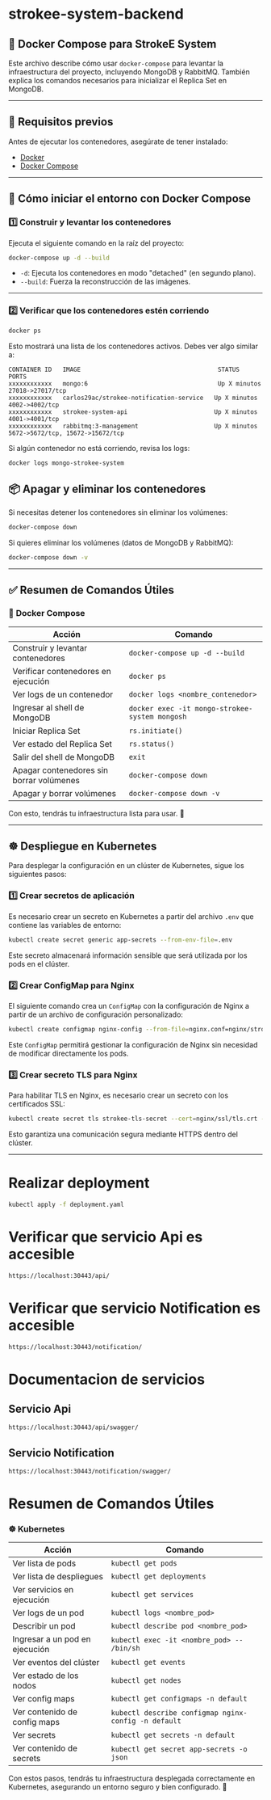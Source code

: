 # strokee-system-backend

## 🐳 **Docker Compose para StrokeE System**

Este archivo describe cómo usar `docker-compose` para levantar la infraestructura del proyecto, incluyendo MongoDB y RabbitMQ. También explica los comandos necesarios para inicializar el Replica Set en MongoDB.

---

## 📌 **Requisitos previos**

Antes de ejecutar los contenedores, asegúrate de tener instalado:
- [Docker](https://www.docker.com/get-started)
- [Docker Compose](https://docs.docker.com/compose/install/)

---

## 🚀 **Cómo iniciar el entorno con Docker Compose**

### 1️⃣ **Construir y levantar los contenedores**
Ejecuta el siguiente comando en la raíz del proyecto:

```bash
docker-compose up -d --build
```

- `-d`: Ejecuta los contenedores en modo "detached" (en segundo plano).
- `--build`: Fuerza la reconstrucción de las imágenes.

---

### 2️⃣ **Verificar que los contenedores estén corriendo**

```bash
docker ps
```

Esto mostrará una lista de los contenedores activos. Debes ver algo similar a:

```plaintext
CONTAINER ID   IMAGE                                      STATUS           PORTS
xxxxxxxxxxxx   mongo:6                                    Up X minutos     27018->27017/tcp
xxxxxxxxxxxx   carlos29ac/strokee-notification-service   Up X minutos     4002->4002/tcp
xxxxxxxxxxxx   strokee-system-api                        Up X minutos     4001->4001/tcp
xxxxxxxxxxxx   rabbitmq:3-management                     Up X minutos     5672->5672/tcp, 15672->15672/tcp
```

Si algún contenedor no está corriendo, revisa los logs:
```bash
docker logs mongo-strokee-system
```

## 📦 **Apagar y eliminar los contenedores**

Si necesitas detener los contenedores sin eliminar los volúmenes:
```bash
docker-compose down
```

Si quieres eliminar los volúmenes (datos de MongoDB y RabbitMQ):
```bash
docker-compose down -v
```

---

## ✅ **Resumen de Comandos Útiles**

### 🐳 **Docker Compose**

| Acción | Comando |
|--------|---------|
| Construir y levantar contenedores | `docker-compose up -d --build` |
| Verificar contenedores en ejecución | `docker ps` |
| Ver logs de un contenedor | `docker logs <nombre_contenedor>` |
| Ingresar al shell de MongoDB | `docker exec -it mongo-strokee-system mongosh` |
| Iniciar Replica Set | `rs.initiate()` |
| Ver estado del Replica Set | `rs.status()` |
| Salir del shell de MongoDB | `exit` |
| Apagar contenedores sin borrar volúmenes | `docker-compose down` |
| Apagar y borrar volúmenes | `docker-compose down -v` |

Con esto, tendrás tu infraestructura lista para usar. 🚀

---

## ☸️ **Despliegue en Kubernetes**

Para desplegar la configuración en un clúster de Kubernetes, sigue los siguientes pasos:

### 1️⃣ **Crear secretos de aplicación**
Es necesario crear un secreto en Kubernetes a partir del archivo `.env` que contiene las variables de entorno:

```bash
kubectl create secret generic app-secrets --from-env-file=.env
```

Este secreto almacenará información sensible que será utilizada por los pods en el clúster.

### 2️⃣ **Crear ConfigMap para Nginx**
El siguiente comando crea un `ConfigMap` con la configuración de Nginx a partir de un archivo de configuración personalizado:

```bash
kubectl create configmap nginx-config --from-file=nginx.conf=nginx/strokee.conf
```

Este `ConfigMap` permitirá gestionar la configuración de Nginx sin necesidad de modificar directamente los pods.

### 3️⃣ **Crear secreto TLS para Nginx**
Para habilitar TLS en Nginx, es necesario crear un secreto con los certificados SSL:

```bash
kubectl create secret tls strokee-tls-secret --cert=nginx/ssl/tls.crt --key=nginx/ssl/tls.key
```

Esto garantiza una comunicación segura mediante HTTPS dentro del clúster.

---

# Realizar deployment
```bash
kubectl apply -f deployment.yaml
```
# Verificar que servicio Api es accesible
```bash
https://localhost:30443/api/
```

# Verificar que servicio Notification es accesible
```bash
https://localhost:30443/notification/
```

# Documentacion de servicios
## Servicio Api
```bash
https://localhost:30443/api/swagger/
```
## Servicio Notification
```bash
https://localhost:30443/notification/swagger/
```

# Resumen de Comandos Útiles 
### ☸️ **Kubernetes**

| Acción | Comando |
|--------|---------|
| Ver lista de pods | `kubectl get pods` |
| Ver lista de despliegues | `kubectl get deployments` |
| Ver servicios en ejecución | `kubectl get services` |
| Ver logs de un pod | `kubectl logs <nombre_pod>` |
| Describir un pod | `kubectl describe pod <nombre_pod>` |
| Ingresar a un pod en ejecución | `kubectl exec -it <nombre_pod> -- /bin/sh` |
| Ver eventos del clúster | `kubectl get events` |
| Ver estado de los nodos | `kubectl get nodes` |
| Ver config maps | `kubectl get configmaps -n default` |
| Ver contenido de config maps | `kubectl describe configmap nginx-config -n default` |
| Ver secrets | `kubectl get secrets -n default` |
| Ver contenido de secrets | `kubectl get secret app-secrets -o json` |

Con estos pasos, tendrás tu infraestructura desplegada correctamente en Kubernetes, asegurando un entorno seguro y bien configurado. 🚀


